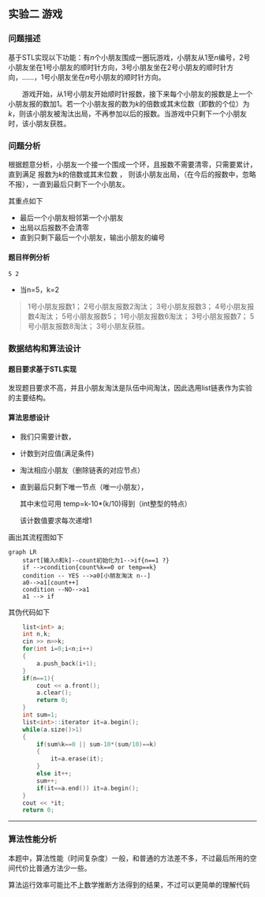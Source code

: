 ## 实验二 游戏



### 问题描述

基于STL实现以下功能：有*n*个小朋友围成一圈玩游戏，小朋友从1至*n*编号，2号小朋友坐在1号小朋友的顺时针方向，3号小朋友坐在2号小朋友的顺时针方向，……，1号小朋友坐在*n*号小朋友的顺时针方向。

　　游戏开始，从1号小朋友开始顺时针报数，接下来每个小朋友的报数是上一个小朋友报的数加1。若一个小朋友报的数为*k*的倍数或其末位数（即数的个位）为*k*，则该小朋友被淘汰出局，不再参加以后的报数。当游戏中只剩下一个小朋友时，该小朋友获胜。



### 问题分析

根据题意分析，小朋友一个接一个围成一个环，且报数不需要清零，只需要累计，直到满足 报数为*k*的倍数或其末位数 ， 则该小朋友出局，（在今后的报数中，忽略不报），一直到最后只剩下一个小朋友。

其重点如下

- 最后一个小朋友相邻第一个小朋友
- 出局以后报数不会清零
- 直到只剩下最后一个小朋友，输出小朋友的编号



#### 题目样例分析

```analyse
5 2
```

- 当n=5，k=2

> 1号小朋友报数1；
> 2号小朋友报数2淘汰；
> 3号小朋友报数3；
> 4号小朋友报数4淘汰；
> 5号小朋友报数5；
> 1号小朋友报数6淘汰；
> 3号小朋友报数7；
> 5号小朋友报数8淘汰；
> 3号小朋友获胜。 



### 数据结构和算法设计



#### 题目要求基于STL实现

发现题目要求不高，并且小朋友淘汰是队伍中间淘汰，因此选用list链表作为实验的主要结构。



#### 算法思想设计

- 我们只需要计数，

- 计数到对应值(满足条件)

- 淘汰相应小朋友（删除链表的对应节点）

- 直到最后只剩下唯一节点（唯一小朋友），

  

  其中末位可用 temp=k-10*(k/10)得到（int整型的特点）

  该计数值要求每次递增1



画出其流程图如下



```mermaid
graph LR
	start[输入n和k]--count初始化为1-->if{n==1 ?}
	if -->condition{count%k==0 or temp==k}
	condition -- YES -->a0[小朋友淘汰 n--]
	a0-->a1[count++]
	condition --NO-->a1
	a1 --> if
```



其伪代码如下

```c++
	list<int> a;
	int n,k;
	cin >> n>>k;
	for(int i=0;i<n;i++)
	{
		a.push_back(i+1);
	}
	if(n==1){
		cout << a.front();
		a.clear();
		return 0;
	}
	int sum=1;
	list<int>::iterator it=a.begin();
	while(a.size()>1)
	{
		if(sum%k==0 || sum-10*(sum/10)==k)
		{
			it=a.erase(it);
		}
		else it++;
		sum++;
		if(it==a.end()) it=a.begin();
	}
	cout << *it;
	return 0;
```

---



### 算法性能分析



本题中，算法性能（时间复杂度）一般，和普通的方法差不多，不过最后所用的空间代价比普通方法少一些。

算法运行效率可能比不上数学推断方法得到的结果，不过可以更简单的理解代码

